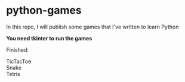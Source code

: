 # python-games
In this repo, I will publish some games that I've written to learn Python

<strong>You need tkinter to run the games</strong>

Finished:

TicTacToe<br>
Snake<br>
Tetris
